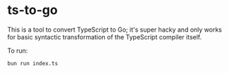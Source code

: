 # ts-to-go

This is a tool to convert TypeScript to Go; it's super hacky and only works for basic syntactic transformation of the TypeScript compiler itself.

To run:

```bash
bun run index.ts
```
